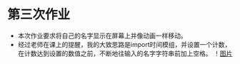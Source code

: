 # 第三次作业
- 本次作业要求将自己的名字显示在屏幕上并像动画一样移动。
- 经过老师在课上的提醒，我的大致思路是import时间模组，并设置一个计数，在计数达到设置的数值之前，不断地往输入的名字字符串前加上空格。
！[图片](computational_physics_N2015301020149/第三次作业/源代码截图.png)

